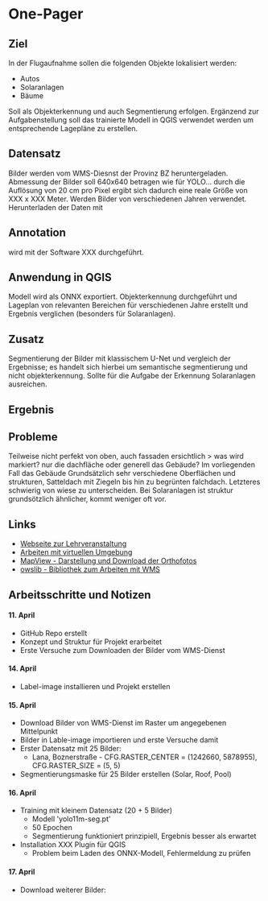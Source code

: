 # One-Pager

## Ziel
In der Flugaufnahme sollen die folgenden Objekte lokalisiert werden:

- Autos
- Solaranlagen
- Bäume

Soll als Objekterkennung und auch Segmentierung erfolgen. Ergänzend zur Aufgabenstellung soll das trainierte Modell in QGIS verwendet werden um entsprechende Lagepläne zu erstellen.

## Datensatz
Bilder werden vom WMS-Diesnst der Provinz BZ heruntergeladen. Abmessung der Bilder soll 640x640 betragen wie für YOLO... durch die Auflösung von 20 cm pro Pixel ergibt sich dadurch eine reale Größe von XXX x XXX Meter. Werden Bilder von verschiedenen Jahren verwendet. Herunterladen der Daten mit

## Annotation
wird mit der Software XXX durchgeführt.

## Anwendung in QGIS
Modell wird als ONNX exportiert. Objekterkennung durchgeführt und Lageplan von relevanten Bereichen für verschiedenen Jahre erstellt und Ergebnis verglichen (besonders für Solaranlagen).

## Zusatz
Segmentierung der Bilder mit klassischem U-Net und vergleich der Ergebnisse; es handelt sich hierbei um semantische segmentierung und nicht objekterkennung. Sollte für die Aufgabe der Erkennung Solaranlagen ausreichen.

## Ergebnis


## Probleme
Teilweise nicht perfekt von oben, auch fassaden ersichtlich > was wird markiert? nur die dachfläche oder generell das Gebäude? Im vorliegenden Fall das Gebäude
Grundsätzlich sehr verschiedene Oberflächen und strukturen, Satteldach mit Ziegeln bis hin zu begrünten falchdach. Letzteres schwierig von wiese zu unterscheiden. Bei Solaranlagen ist struktur grundsötzlich ähnlicher, kommt weniger oft vor.

## Links
- [Webseite zur Lehrveranstaltung](https://mciwing.github.io/)
- [Arbeiten mit virtuellen Umgebung](https://mciwing.github.io/python/packages/)
- [MapView - Darstellung und Download der Orthofotos](https://mapview.civis.bz.it/)
- [owslib - Bibliothek zum Arbeiten mit WMS](https://owslib.readthedocs.io/en/latest/usage.html#wms)

## Arbeitsschritte und Notizen

#### 11. April
- GitHub Repo erstellt
- Konzept und Struktur für Projekt erarbeitet
- Erste Versuche zum Downloaden der Bilder vom WMS-Dienst

#### 14. April
- Label-image installieren und Projekt erstellen

#### 15. April
- Download Bilder von WMS-Dienst im Raster um angegebenen Mittelpunkt
- Bilder in Lable-image importieren und erste Versuche damit
- Erster Datensatz mit 25 Bilder:
    - Lana, Boznerstraße - CFG.RASTER_CENTER = (1242660, 5878955), CFG.RASTER_SIZE = (5, 5)
- Segmentierungsmaske für 25 Bilder erstellen (Solar, Roof, Pool)

#### 16. April
- Training mit kleinem Datensatz (20 + 5 Bilder)
    - Modell 'yolo11m-seg.pt'
    - 50 Epochen
    - Segmentierung funktioniert prinzipiell, Ergebnis besser als erwartet
- Installation XXX Plugin für QGIS
    - Problem beim Laden des ONNX-Modell, Fehlermeldung zu prüfen

#### 17. April
- Download weiterer Bilder:



